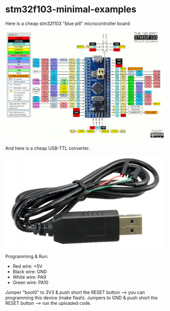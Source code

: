 # stm32f103-minimal-examples
Here is a cheap stm32f103 "blue pill" microcontroller board:

![alt stm32_blue_pill](doc/stm32_blue_pill.png)

And here is a cheap USB-TTL converter.

![alt USB-TTL converter](doc/usb-ttl.jpg)

Programming & Run:

* Red wire: +5V
* Black wire: GND
* White wire: PA9
* Green wire: PA10

Jumper "boot0" to 3V3 & push short the RESET button --> you can programming this device (make flash).
Jumpers to GND & push short the RESET button --> run the uploaded code.
